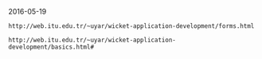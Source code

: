 
2016-05-19

	http://web.itu.edu.tr/~uyar/wicket-application-development/forms.html
	
	http://web.itu.edu.tr/~uyar/wicket-application-development/basics.html#